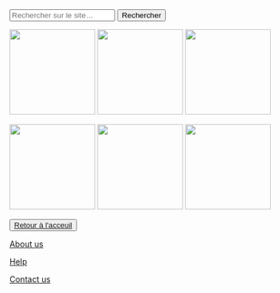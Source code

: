 <html lang="fr">
    <head>
        <meta charset="utf-8">
        <title>GifMignon/About_us</title>
    </head>

  <body>
    <form role="search">
  <div>
    <input type="search" id="maRecherche" name="q"
     placeholder="Rechercher sur le site…"
     aria-label="Rechercher parmi le contenu du site">
    <button>Rechercher</button>
  </div>
</form>
<img class="project-pic" src="https://media.tenor.com/images/4fd49de4149a6d348e04f2465a3970af/tenor.gif" style="width: 150px;" />
<img class="project-pic" src="https://www.cjoint.com/doc/19_07/IGlaldVKmeP_Omake-Gif-Anime---Kakegurui-XX---OP---Yumeko-Dances.gif" style="width: 150px;" />
<img class="project-pic" src="https://pa1.narvii.com/7729/84599e0001a4e23f937b9520c34013d9389dd240r1-300-300_hq.gif" style="width: 150px;" />
<p></p>
<img class="project-pic" src="https://acegif.com/wp-content/uploads/2020/07/anime-sleep.gif" style="width: 150px;" />
<img class="project-pic" src="https://media0.giphy.com/media/N4AIdLd0D2A9y/giphy.gif" style="width: 150px;" />
<img class="project-pic" src="https://media1.giphy.com/media/FIZ1QC610AAhi/source.gif" style="width: 150px;" />
    <p></p>
    <button><a href="https://maevebestdev.github.io/GIF_Mignon/">Retour à l'acceuil</a></button>
<p> </p>
    <a href="https://maevebestdev.github.io/About_Us/">About us</a>
    <p></p>
    <a href="https://maevebestdev.github.io/Help/">Help</a>
    <p></p>
    <a href="https://maevebestdev.github.io/Contact_Us/">Contact us</a>
